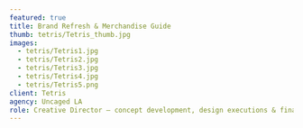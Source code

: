 ```yaml
---
featured: true
title: Brand Refresh & Merchandise Guide
thumb: tetris/Tetris_thumb.jpg
images:
  - tetris/Tetris1.jpg
  - tetris/Tetris2.jpg
  - tetris/Tetris3.jpg
  - tetris/Tetris4.jpg
  - tetris/Tetris5.png
client: Tetris
agency: Uncaged LA
role: Creative Director – concept development, design executions & final productions
---
```

